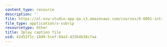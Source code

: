 ```yaml
---
content_type: resource
description: ''
file: https://ol-ocw-studio-app-qa.s3.amazonaws.com/courses/6-0001-introduction-to-computer-science-and-programming-in-python-fall-2016/42d52f1c18495cef94a343364b38c7aa_6LOwPhPDwVc.vtt
file_type: application/x-subrip
resourcetype: Other
title: 3play caption file
uid: 42d52f1c-1849-5cef-94a3-43364b38c7aa
---
```

